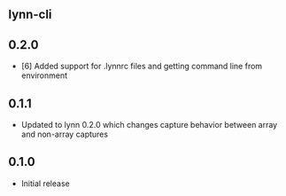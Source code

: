 ## lynn-cli

## 0.2.0

- [6] Added support for .lynnrc files and getting command line from environment

## 0.1.1

- Updated to lynn 0.2.0 which changes capture behavior between array and non-array captures

## 0.1.0

- Initial release

